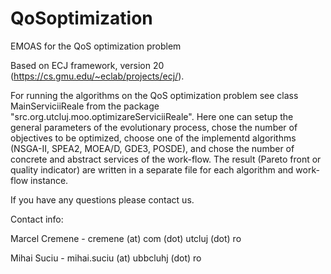 # QoSoptimization
EMOAS for the QoS optimization problem

Based on ECJ framework, version 20 (https://cs.gmu.edu/~eclab/projects/ecj/).

For running the algorithms on the QoS optimization problem see class MainServiciiReale from the package "src.org.utcluj.moo.optimizareServiciiReale". Here one can setup the general parameters of the evolutionary process, chose the number of objectives to be optimized, choose one of the implementd algorithms (NSGA-II, SPEA2, MOEA/D, GDE3, POSDE), and chose the number of concrete and abstract services of the work-flow. The result (Pareto front or quality indicator) are written in a separate file for each algorithm and work-flow instance.

If you have any questions please contact us.

Contact info:

Marcel Cremene - cremene (at) com (dot) utcluj (dot) ro

Mihai Suciu - mihai.suciu (at) ubbcluhj (dot) ro